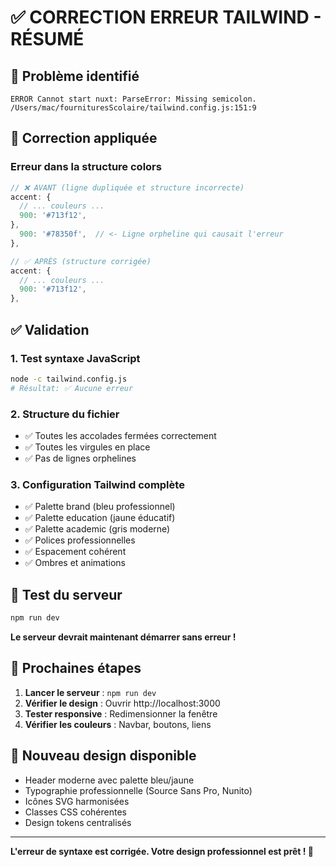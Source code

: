 # ✅ CORRECTION ERREUR TAILWIND - RÉSUMÉ

## 🐛 Problème identifié

```
ERROR Cannot start nuxt: ParseError: Missing semicolon.
/Users/mac/fournituresScolaire/tailwind.config.js:151:9
```

## 🔧 Correction appliquée

### Erreur dans la structure colors

```javascript
// ❌ AVANT (ligne dupliquée et structure incorrecte)
accent: {
  // ... couleurs ...
  900: '#713f12',
},
  900: '#78350f',  // <- Ligne orpheline qui causait l'erreur
},

// ✅ APRÈS (structure corrigée)
accent: {
  // ... couleurs ...
  900: '#713f12',
},
```

## ✅ Validation

### 1. Test syntaxe JavaScript

```bash
node -c tailwind.config.js
# Résultat: ✅ Aucune erreur
```

### 2. Structure du fichier

- ✅ Toutes les accolades fermées correctement
- ✅ Toutes les virgules en place
- ✅ Pas de lignes orphelines

### 3. Configuration Tailwind complète

- ✅ Palette brand (bleu professionnel)
- ✅ Palette education (jaune éducatif)
- ✅ Palette academic (gris moderne)
- ✅ Polices professionnelles
- ✅ Espacement cohérent
- ✅ Ombres et animations

## 🚀 Test du serveur

```bash
npm run dev
```

**Le serveur devrait maintenant démarrer sans erreur !**

## 📝 Prochaines étapes

1. **Lancer le serveur** : `npm run dev`
2. **Vérifier le design** : Ouvrir http://localhost:3000
3. **Tester responsive** : Redimensionner la fenêtre
4. **Vérifier les couleurs** : Navbar, boutons, liens

## 🎨 Nouveau design disponible

- Header moderne avec palette bleu/jaune
- Typographie professionnelle (Source Sans Pro, Nunito)
- Icônes SVG harmonisées
- Classes CSS cohérentes
- Design tokens centralisés

---

**L'erreur de syntaxe est corrigée. Votre design professionnel est prêt ! 🎉**

